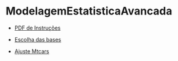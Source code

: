 # ModelagemEstatisticaAvancada

- [PDF de Instruções](https://github.com/americofreitasjr/ModelagemEstatisticaAvancada/blob/main/Trabalho%20Modelagem%20Estat%C3%ADstica%20Avan%C3%A7ada.pdf)

- [Escolha das bases](http://htmlpreview.github.io/?https://github.com/americofreitasjr/ModelagemEstatisticaAvancada/blob/main/ModelagemEstatisticaAvancada.html)
- [Ajuste Mtcars](http://htmlpreview.github.io/?https://github.com/americofreitasjr/ModelagemEstatisticaAvancada/blob/main/Mtcars.html)

